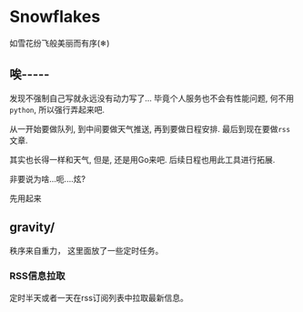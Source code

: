 # Snowflakes
如雪花纷飞般美丽而有序(❄)

## 唉-----
发现不强制自己写就永远没有动力写了... 毕竟个人服务也不会有性能问题, 何不用`python`, 所以强行弄起来吧.

从一开始要做队列, 到中间要做天气推送, 再到要做日程安排. 最后到现在要做`rss`文章.

其实也长得一样和天气, 但是, 还是用Go来吧. 后续日程也用此工具进行拓展.

非要说为啥...呃....炫?

先用起来

## gravity/
秩序来自重力， 这里面放了一些定时任务。
### RSS信息拉取
定时半天或者一天在rss订阅列表中拉取最新信息。
